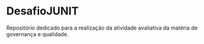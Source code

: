 # DesafioJUNIT
Repositório dedicado para a realização da atividade avaliativa da matéria de governança e qualidade.

